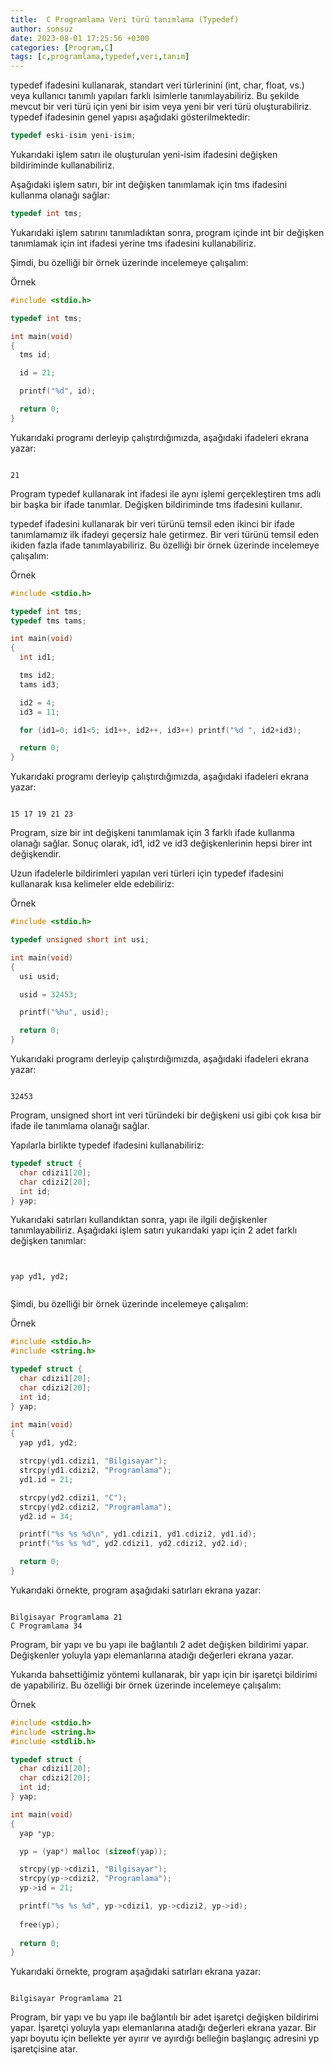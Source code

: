 ```yaml
---
title:  C Programlama Veri türü tanımlama (Typedef)
author: sonsuz
date: 2023-08-01 17:25:56 +0300
categories: [Program,C]
tags: [c,programlama,typedef,veri,tanım]
---
```



typedef ifadesini kullanarak, standart veri türlerinini (int, char, float, vs.) veya kullanıcı tanımlı yapıları farklı isimlerle tanımlayabiliriz. Bu şekilde mevcut bir veri türü için yeni bir isim veya yeni bir veri türü oluşturabiliriz. typedef ifadesinin genel yapısı aşağıdaki gösterilmektedir:

```c
typedef eski-isim yeni-isim;
```

Yukarıdaki işlem satırı ile oluşturulan yeni-isim ifadesini değişken bildiriminde kullanabiliriz.

Aşağıdaki işlem satırı, bir int değişken tanımlamak için tms ifadesini kullanma olanağı sağlar:

```c
typedef int tms;
```

Yukarıdaki işlem satırını tanımladıktan sonra, program içinde int bir değişken tanımlamak için int ifadesi yerine tms ifadesini kullanabiliriz.

Şimdi, bu özelliği bir örnek üzerinde incelemeye çalışalım:

Örnek

```c
#include <stdio.h>

typedef int tms;

int main(void)
{
  tms id;

  id = 21;

  printf("%d", id);

  return 0;
}


```

Yukarıdaki programı derleyip çalıştırdığımızda, aşağıdaki ifadeleri ekrana yazar:

```

21

```

Program typedef kullanarak int ifadesi ile aynı işlemi gerçekleştiren tms adlı bir başka bir ifade tanımlar. Değişken bildiriminde tms ifadesini kullanır.

typedef ifadesini kullanarak bir veri türünü temsil eden ikinci bir ifade tanımlamamız ilk ifadeyi geçersiz hale getirmez. Bir veri türünü temsil eden ikiden fazla ifade tanımlayabiliriz. Bu özelliği bir örnek üzerinde incelemeye çalışalım:

Örnek

```c
#include <stdio.h>

typedef int tms;
typedef tms tams;

int main(void)
{
  int id1;

  tms id2;
  tams id3;

  id2 = 4;
  id3 = 11;

  for (id1=0; id1<5; id1++, id2++, id3++) printf("%d ", id2+id3);

  return 0;
}


```

Yukarıdaki programı derleyip çalıştırdığımızda, aşağıdaki ifadeleri ekrana yazar:

```

15 17 19 21 23

```

Program, size bir int değişkeni tanımlamak için 3 farklı ifade kullanma olanağı sağlar. Sonuç olarak, id1, id2 ve id3 değişkenlerinin hepsi birer int değişkendir.

Uzun ifadelerle bildirimleri yapılan veri türleri için typedef ifadesini kullanarak kısa kelimeler elde edebiliriz:

Örnek

```c
#include <stdio.h>

typedef unsigned short int usi;

int main(void)
{
  usi usid;

  usid = 32453;

  printf("%hu", usid);

  return 0;
}


```

Yukarıdaki programı derleyip çalıştırdığımızda, aşağıdaki ifadeleri ekrana yazar:

```

32453

```

Program, unsigned short int veri türündeki bir değişkeni usi gibi çok kısa bir ifade ile tanımlama olanağı sağlar.

Yapılarla birlikte typedef ifadesini kullanabiliriz:

```c
typedef struct {
  char cdizi1[20];
  char cdizi2[20];
  int id;
} yap;


```

Yukarıdaki satırları kullandıktan sonra, yapı ile ilgili değişkenler tanımlayabiliriz. Aşağıdaki işlem satırı yukarıdaki yapı için 2 adet farklı değişken tanımlar:

```


yap yd1, yd2;


```

Şimdi, bu özelliği bir örnek üzerinde incelemeye çalışalım:

Örnek

```c
#include <stdio.h>
#include <string.h>

typedef struct {
  char cdizi1[20];
  char cdizi2[20];
  int id;
} yap;

int main(void)
{
  yap yd1, yd2;

  strcpy(yd1.cdizi1, "Bilgisayar");
  strcpy(yd1.cdizi2, "Programlama");
  yd1.id = 21;

  strcpy(yd2.cdizi1, "C");
  strcpy(yd2.cdizi2, "Programlama");
  yd2.id = 34;

  printf("%s %s %d\n", yd1.cdizi1, yd1.cdizi2, yd1.id);
  printf("%s %s %d", yd2.cdizi1, yd2.cdizi2, yd2.id);

  return 0;
}


```

Yukarıdaki örnekte, program aşağıdaki satırları ekrana yazar:

```

Bilgisayar Programlama 21
C Programlama 34

```

Program, bir yapı ve bu yapı ile bağlantılı 2 adet değişken bildirimi yapar. Değişkenler yoluyla yapı elemanlarına atadığı değerleri ekrana yazar.

Yukarıda bahsettiğimiz yöntemi kullanarak, bir yapı için bir işaretçi bildirimi de yapabiliriz. Bu özelliği bir örnek üzerinde incelemeye çalışalım:

Örnek

```c
#include <stdio.h>
#include <string.h>
#include <stdlib.h>

typedef struct {
  char cdizi1[20];
  char cdizi2[20];
  int id;
} yap;

int main(void)
{
  yap *yp;

  yp = (yap*) malloc (sizeof(yap));

  strcpy(yp->cdizi1, "Bilgisayar");
  strcpy(yp->cdizi2, "Programlama");
  yp->id = 21;  

  printf("%s %s %d", yp->cdizi1, yp->cdizi2, yp->id);
  
  free(yp);
  
  return 0;
}


```

Yukarıdaki örnekte, program aşağıdaki satırları ekrana yazar:

```

Bilgisayar Programlama 21

```

Program, bir yapı ve bu yapı ile bağlantılı bir adet işaretçi değişken bildirimi yapar. İşaretçi yoluyla yapı elemanlarına atadığı değerleri ekrana yazar. Bir yapı boyutu için bellekte yer ayırır ve ayırdığı belleğin başlangıç adresini yp işaretçisine atar.
